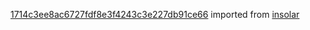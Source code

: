 [1714c3ee8ac6727fdf8e3f4243c3e227db91ce66](https://github.com/insolar/insolar/commit/1714c3ee8ac6727fdf8e3f4243c3e227db91ce66) imported from [insolar](https://github.com/insolar/insolar)
